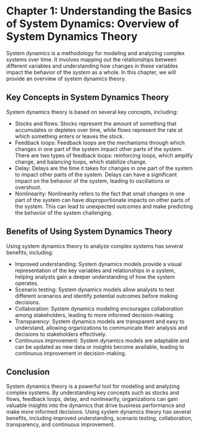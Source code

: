 Chapter 1: Understanding the Basics of System Dynamics: Overview of System Dynamics Theory
==========================================================================================

System dynamics is a methodology for modeling and analyzing complex systems over time. It involves mapping out the relationships between different variables and understanding how changes in these variables impact the behavior of the system as a whole. In this chapter, we will provide an overview of system dynamics theory.

Key Concepts in System Dynamics Theory
--------------------------------------

System dynamics theory is based on several key concepts, including:

* Stocks and flows: Stocks represent the amount of something that accumulates or depletes over time, while flows represent the rate at which something enters or leaves the stock.
* Feedback loops: Feedback loops are the mechanisms through which changes in one part of the system impact other parts of the system. There are two types of feedback loops: reinforcing loops, which amplify change, and balancing loops, which stabilize change.
* Delay: Delays are the time it takes for changes in one part of the system to impact other parts of the system. Delays can have a significant impact on the behavior of the system, leading to oscillations or overshoot.
* Nonlinearity: Nonlinearity refers to the fact that small changes in one part of the system can have disproportionate impacts on other parts of the system. This can lead to unexpected outcomes and make predicting the behavior of the system challenging.

Benefits of Using System Dynamics Theory
----------------------------------------

Using system dynamics theory to analyze complex systems has several benefits, including:

* Improved understanding: System dynamics models provide a visual representation of the key variables and relationships in a system, helping analysts gain a deeper understanding of how the system operates.
* Scenario testing: System dynamics models allow analysts to test different scenarios and identify potential outcomes before making decisions.
* Collaboration: System dynamics modeling encourages collaboration among stakeholders, leading to more informed decision-making.
* Transparency: System dynamics models are transparent and easy to understand, allowing organizations to communicate their analysis and decisions to stakeholders effectively.
* Continuous improvement: System dynamics models are adaptable and can be updated as new data or insights become available, leading to continuous improvement in decision-making.

Conclusion
----------

System dynamics theory is a powerful tool for modeling and analyzing complex systems. By understanding key concepts such as stocks and flows, feedback loops, delay, and nonlinearity, organizations can gain valuable insights into the dynamics that drive business performance and make more informed decisions. Using system dynamics theory has several benefits, including improved understanding, scenario testing, collaboration, transparency, and continuous improvement.
